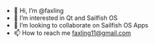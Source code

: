 - 👋 Hi, I’m @faxling
- 👀 I’m interested in Qt and Sailfish OS
- 💞️ I’m looking to collaborate on Sailfish OS Apps
- 📫 How to reach me faxling11@gmail.com

